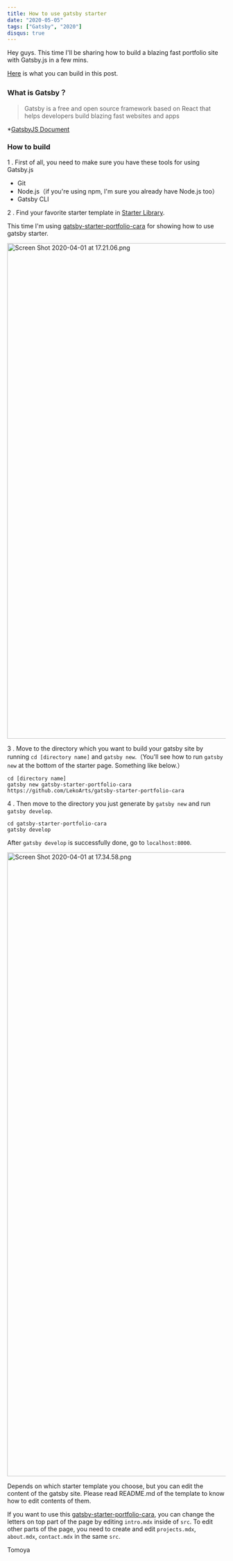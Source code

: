 ```yaml
---
title: How to use gatsby starter
date: "2020-05-05"
tags: ["Gatsby", "2020"]
disqus: true
---
```


Hey guys.
This time I'll be sharing how to build a blazing fast portfolio site with Gatsby.js in a few mins.

[Here](https://my-portfolio-en.netlify.com) is what you can build in this post.

### What is Gatsby？
> Gatsby is a free and open source framework based on React that helps developers build blazing fast websites and apps
  
*[GatsbyJS Document](https://www.gatsbyjs.org/)

### How to build

1 . First of all, you need to make sure you have these tools for using Gatsby.js

- Git
- Node.js（if you're using npm, I'm sure you already have Node.js too）
- Gatsby CLI

2 . Find your favorite starter template in [Starter Library](https://www.gatsbyjs.org/starters/?v=2).

This time I'm using [gatsby-starter-portfolio-cara](https://www.gatsbyjs.org/starters/LekoArts/gatsby-starter-portfolio-cara/) for showing how to use gatsby starter.

<img width="1143" alt="Screen Shot 2020-04-01 at 17.21.06.png" src="https://qiita-image-store.s3.ap-northeast-1.amazonaws.com/0/482472/9eb017c9-58a6-aaed-0c3f-64786dfcd90a.png">


3 . Move to the directory which you want to build your gatsby site by running `cd [directory name]` and `gatsby new`.（You'll see how to run `gatsby new` at the bottom of the starter page. Something like below.）

```shell
cd [directory name]
gatsby new gatsby-starter-portfolio-cara https://github.com/LekoArts/gatsby-starter-portfolio-cara
```

4 . Then move to the directory you just generate by `gatsby new` and run `gatsby develop`.

```shell
cd gatsby-starter-portfolio-cara
gatsby develop
```

After `gatsby develop` is successfully done, go to `localhost:8000`.


<img width="1439" alt="Screen Shot 2020-04-01 at 17.34.58.png" src="https://qiita-image-store.s3.ap-northeast-1.amazonaws.com/0/482472/b5a2c984-6202-32ec-e980-bd615e979e92.png">

Depends on which starter template you choose, but you can edit the content of the gatsby site. Please read README.md of the template to know how to edit contents of them.

If you want to use this [gatsby-starter-portfolio-cara](https://www.gatsbyjs.org/starters/LekoArts/gatsby-starter-portfolio-cara/), you can change the letters on top part of the page by editing `intro.mdx` inside of `src`. To edit other parts of the page, you need to create and edit `projects.mdx`, `about.mdx`, `contact.mdx` in the same `src`.

Tomoya
